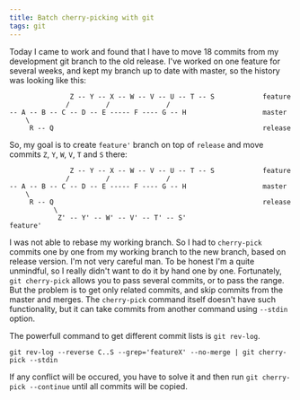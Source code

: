```yaml
---
title: Batch cherry-picking with git
tags: git
---
```


Today I came to work and found that I have to move 18 commits from my
development git branch to the old release.  I've worked on one feature for
several weeks, and kept my branch up to date with master, so the history was
looking like this:

```
               Z -- Y -- X -- W -- V -- U -- T -- S            feature
              /         /              /
-- A -- B -- C -- D -- E ----- F ---- G -- H                   master
    \
     R -- Q                                                    release
```

So, my goal is to create `feature'` branch on top of `release` and move commits
`Z`, `Y`, `W`, `V`, `T` and `S` there:


```
               Z -- Y -- X -- W -- V -- U -- T -- S            feature
              /         /              /
-- A -- B -- C -- D -- E ----- F ---- G -- H                   master
    \
     R -- Q                                                    release
           \
            Z' -- Y' -- W' -- V' -- T' -- S'                   feature'
```

I was not able to rebase my working branch. So I had to `cherry-pick`
commits one by one from my working branch to the new branch, based on release
version.  I'm not very careful man.  To be honest I'm a quite unmindful, so I
really didn't want to do it by hand one by one.  Fortunately, `git cherry-pick`
allows you to pass several commits, or to pass the range. But the problem is to
get only related commits, and skip commits from the master and merges. The
`cherry-pick` command itself doesn't have such functionality, but it can take
commits from another command using `--stdin` option.

The powerfull command to get different commit lists is `git rev-log`.

```
git rev-log --reverse C..S --grep='featureX' --no-merge | git cherry-pick --stdin
```

If any conflict will be occured, you have to solve it and then run `git
cherry-pick --continue` until all commits will be copied.
